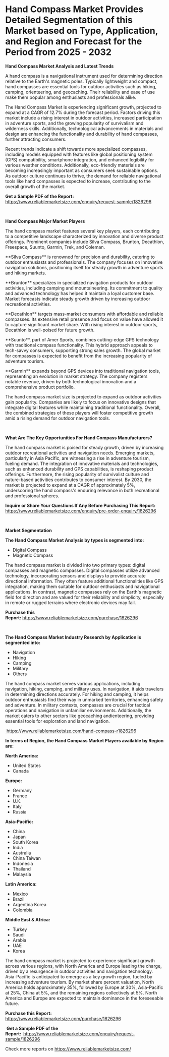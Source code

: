 <p><h1>Hand Compass Market Provides Detailed Segmentation of this Market based on Type, Application, and Region and Forecast for the Period from 2025 - 2032</h1></p><p><strong>Hand Compass Market Analysis and Latest Trends</strong></p>
<p><p>A hand compass is a navigational instrument used for determining direction relative to the Earth's magnetic poles. Typically lightweight and compact, hand compasses are essential tools for outdoor activities such as hiking, camping, orienteering, and geocaching. Their reliability and ease of use make them popular among enthusiasts and professionals alike.</p><p>The Hand Compass Market is experiencing significant growth, projected to expand at a CAGR of 12.7% during the forecast period. Factors driving this market include a rising interest in outdoor activities, increased participation in adventure sports, and the growing popularity of survivalism and wilderness skills. Additionally, technological advancements in materials and design are enhancing the functionality and durability of hand compasses, further attracting consumers.</p><p>Recent trends indicate a shift towards more specialized compasses, including models equipped with features like global positioning system (GPS) compatibility, smartphone integration, and enhanced legibility for various weather conditions. Additionally, eco-friendly materials are becoming increasingly important as consumers seek sustainable options. As outdoor culture continues to thrive, the demand for reliable navigational tools like hand compasses is expected to increase, contributing to the overall growth of the market.</p></p>
<p><strong>Get a Sample PDF of the Report:&nbsp;</strong> <a href="https://www.reliablemarketsize.com/enquiry/request-sample/1826296?utm_campaign=1872&utm_medium=2&utm_source=Github&utm_content=ia&utm_term=07022025&utm_id=hand-compass">https://www.reliablemarketsize.com/enquiry/request-sample/1826296</a></p>
<p>&nbsp;</p>
<p><strong>Hand Compass Major Market Players</strong></p>
<p><p>The hand compass market features several key players, each contributing to a competitive landscape characterized by innovation and diverse product offerings. Prominent companies include Silva Compass, Brunton, Decathlon, Freespace, Suunto, Garmin, Trek, and Coleman.</p><p>**Silva Compass** is renowned for precision and durability, catering to outdoor enthusiasts and professionals. The company focuses on innovative navigation solutions, positioning itself for steady growth in adventure sports and hiking markets.</p><p>**Brunton** specializes in specialized navigation products for outdoor activities, including camping and mountaineering. Its commitment to quality and advanced technology has helped it maintain a loyal customer base. Market forecasts indicate steady growth driven by increasing outdoor recreational activities.</p><p>**Decathlon** targets mass-market consumers with affordable and reliable compasses. Its extensive retail presence and focus on value have allowed it to capture significant market share. With rising interest in outdoor sports, Decathlon is well-poised for future growth.</p><p>**Suunto**, part of Amer Sports, combines cutting-edge GPS technology with traditional compass functionality. This hybrid approach appeals to tech-savvy consumers, supporting strong sales growth. The global market for compasses is expected to benefit from the increasing popularity of adventure tourism.</p><p>**Garmin** expands beyond GPS devices into traditional navigation tools, representing an evolution in market strategy. The company registers notable revenue, driven by both technological innovation and a comprehensive product portfolio.</p><p>The hand compass market size is projected to expand as outdoor activities gain popularity. Companies are likely to focus on innovative designs that integrate digital features while maintaining traditional functionality. Overall, the combined strategies of these players will foster competitive growth amid a rising demand for outdoor navigation tools.</p></p>
<p>&nbsp;</p>
<p><strong>What Are The Key Opportunities For Hand Compass Manufacturers?</strong></p>
<p><p>The hand compass market is poised for steady growth, driven by increasing outdoor recreational activities and navigation needs. Emerging markets, particularly in Asia Pacific, are witnessing a rise in adventure tourism, fueling demand. The integration of innovative materials and technologies, such as enhanced durability and GPS capabilities, is reshaping product offerings. Furthermore, the rising popularity of survivalist culture and nature-based activities contributes to consumer interest. By 2030, the market is projected to expand at a CAGR of approximately 5%, underscoring the hand compass's enduring relevance in both recreational and professional spheres.</p></p>
<p><strong>Inquire or Share Your Questions If Any Before Purchasing This Report:</strong> <a href="https://www.reliablemarketsize.com/enquiry/pre-order-enquiry/1826296?utm_campaign=1872&utm_medium=2&utm_source=Github&utm_content=ia&utm_term=07022025&utm_id=hand-compass">https://www.reliablemarketsize.com/enquiry/pre-order-enquiry/1826296</a></p>
<p>&nbsp;</p>
<p><strong>Market Segmentation</strong></p>
<p><strong>The Hand Compass Market Analysis by types is segmented into:</strong></p>
<p><ul><li>Digital Compass</li><li>Magnetic Compass</li></ul></p>
<p><p>The hand compass market is divided into two primary types: digital compasses and magnetic compasses. Digital compasses utilize advanced technology, incorporating sensors and displays to provide accurate directional information. They often feature additional functionalities like GPS integration, making them suitable for outdoor enthusiasts and navigational applications. In contrast, magnetic compasses rely on the Earth's magnetic field for direction and are valued for their reliability and simplicity, especially in remote or rugged terrains where electronic devices may fail.</p></p>
<p><strong>Purchase this Report:&nbsp;</strong><a href="https://www.reliablemarketsize.com/purchase/1826296?utm_campaign=1872&utm_medium=2&utm_source=Github&utm_content=ia&utm_term=07022025&utm_id=hand-compass">https://www.reliablemarketsize.com/purchase/1826296</a></p>
<p>&nbsp;</p>
<p><strong>The Hand Compass Market Industry Research by Application is segmented into:</strong></p>
<p><ul><li>Navigation</li><li>Hiking</li><li>Camping</li><li>Military</li><li>Others</li></ul></p>
<p><p>The hand compass market serves various applications, including navigation, hiking, camping, and military uses. In navigation, it aids travelers in determining directions accurately. For hiking and camping, it helps outdoor enthusiasts find their way in unmarked territories, enhancing safety and adventure. In military contexts, compasses are crucial for tactical operations and navigation in unfamiliar environments. Additionally, the market caters to other sectors like geocaching andienteering, providing essential tools for exploration and land navigation.</p></p>
<p><a href="https://www.reliablemarketsize.com/hand-compass-r1826296?utm_campaign=1872&utm_medium=2&utm_source=Github&utm_content=ia&utm_term=07022025&utm_id=hand-compass">&nbsp;https://www.reliablemarketsize.com/hand-compass-r1826296</a></p>
<p><strong>In terms of Region, the Hand Compass Market Players available by Region are:</strong></p>
<p>
    <p> <strong> North America: </strong>
        <ul>
            <li>United States</li>
            <li>Canada</li>
        </ul>
        </p> 
    <p> <strong> Europe: </strong>
        <ul>
            <li>Germany</li>
            <li>France</li>
            <li>U.K.</li>
            <li>Italy</li>
            <li>Russia</li>
        </ul>
        </p> 
    <p> <strong> Asia-Pacific: </strong>
        <ul>
            <li>China</li>
            <li>Japan</li>
            <li>South Korea</li>
            <li>India</li>
            <li>Australia</li>
            <li>China Taiwan</li>
            <li>Indonesia</li>
            <li>Thailand</li>
            <li>Malaysia</li>
        </ul>
        </p> 
    <p> <strong> Latin America: </strong>
        <ul>
            <li>Mexico</li>
            <li>Brazil</li>
            <li>Argentina Korea</li>
            <li>Colombia</li>
        </ul>
        </p> 
    <p> <strong> Middle East & Africa: </strong>
        <ul>
            <li>Turkey</li>
            <li>Saudi</li>
            <li>Arabia</li>
            <li>UAE</li>
            <li>Korea</li>
        </ul>
    </p>
    </p>
<p><p>The hand compass market is projected to experience significant growth across various regions, with North America and Europe leading the charge, driven by a resurgence in outdoor activities and navigation technology. Asia-Pacific is anticipated to emerge as a key growth region, fueled by increasing adventure tourism. By market share percent valuation, North America holds approximately 35%, followed by Europe at 30%, Asia-Pacific at 25%, China at 5%, and the remaining regions collectively at 5%. North America and Europe are expected to maintain dominance in the foreseeable future.</p></p>
<p><strong>Purchase this Report: </strong><a href="https://www.reliablemarketsize.com/purchase/1826296?utm_campaign=1872&utm_medium=2&utm_source=Github&utm_content=ia&utm_term=07022025&utm_id=hand-compass">https://www.reliablemarketsize.com/purchase/1826296</a></p>
<p>&nbsp;<strong>Get a Sample PDF of the Report:&nbsp;&nbsp;</strong><a href="https://www.reliablemarketsize.com/enquiry/request-sample/1826296?utm_campaign=1872&utm_medium=2&utm_source=Github&utm_content=ia&utm_term=07022025&utm_id=hand-compass">https://www.reliablemarketsize.com/enquiry/request-sample/1826296</a></p>
<p><strong></strong></p>
<p>Check more reports on <a href="https://www.reliablemarketsize.com/?utm_campaign=1872&utm_medium=2&utm_source=Github&utm_content=ia&utm_term=07022025&utm_id=hand-compass">https://www.reliablemarketsize.com/</a></p>